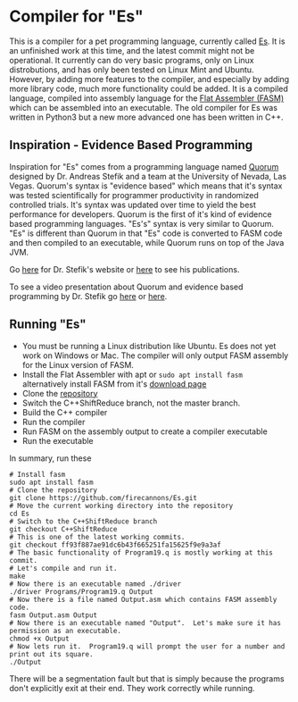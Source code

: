 # Compiler for "Es"

This is a compiler for a pet programming language, currently called [Es](https://blazblue.wiki/wiki/Es).  It is an unfinished work at this time, and the latest commit might not be operational.  It currently can do very basic programs, only on Linux distrobutions, and has only been tested on Linux Mint and Ubuntu.  However, by adding more features to the compiler, and especially by adding more library code, much more functionality could be added.  It is a compiled language, compiled into assembly language for the [Flat Assembler (FASM)](https://flatassembler.net/) which can be assembled into an executable.  The old compiler for Es was written in Python3 but a new more advanced one has been written in C++.
 
## Inspiration - Evidence Based Programming
Inspiration for "Es" comes from a programming language named [Quorum](https://quorumlanguage.com/) designed by Dr. Andreas Stefik and a team at the University of Nevada, Las Vegas.  Quorum's syntax is "evidence based" which means that it's syntax was tested scientifically for programmer productivity in randomized controlled trials.  It's syntax was updated over time to yield the best performance for developers.  Quorum is the first of it's kind of evidence based programming languages.  "Es's" syntax is very similar to Quorum.  "Es" is different than Quorum in that "Es" code is converted to FASM code and then compiled to an executable, while Quorum runs on top of the Java JVM.

Go [here](https://web.cs.unlv.edu/stefika/) for Dr. Stefik's website or [here](https://web.cs.unlv.edu/stefika/research.html) to see his publications.

To see a video presentation about Quorum and evidence based programming by Dr. Stefik go [here](https://www.youtube.com/watch?v=uEFrE6cgVNY) or [here](https://www.youtube.com/watch?v=VLBSvWZ5VuQ).

## Running "Es"
- You must be running a Linux distribution like Ubuntu.  Es does not yet work on Windows or Mac.  The compiler will only output FASM assembly for the Linux version of FASM.
- Install the Flat Assembler with apt or `sudo apt install fasm`<br>alternatively install FASM from it's [download page](https://flatassembler.net/download.php)
- Clone the [repository](https://github.com/firecannons/Es.git)
- Switch the C++ShiftReduce branch, not the master branch.
- Build the C++ compiler
- Run the compiler
- Run FASM on the assembly output to create a compiler executable
- Run the executable

In summary, run these
```
# Install fasm
sudo apt install fasm
# Clone the repository
git clone https://github.com/firecannons/Es.git
# Move the current working directory into the repository
cd Es
# Switch to the C++ShiftReduce branch
git checkout C++ShiftReduce
# This is one of the latest working commits.
git checkout ff93f887ae91dc6b43f665251fa15625f9e9a3af
# The basic functionality of Program19.q is mostly working at this commit.
# Let's compile and run it.
make
# Now there is an executable named ./driver
./driver Programs/Program19.q Output
# Now there is a file named Output.asm which contains FASM assembly code.
fasm Output.asm Output
# Now there is an executable named "Output".  Let's make sure it has permission as an executable.
chmod +x Output
# Now lets run it.  Program19.q will prompt the user for a number and print out its square.
./Output
```
There will be a segmentation fault but that is simply because the programs don't explicitly exit at their end.  They work correctly while running.
